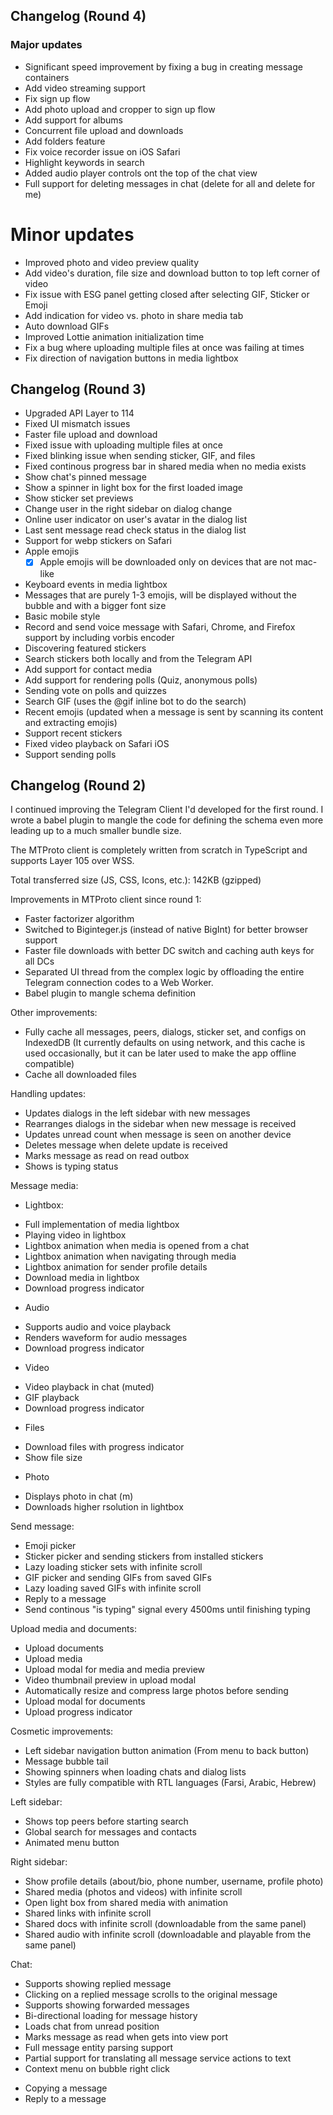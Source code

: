 ## Changelog (Round 4)

### Major updates
- Significant speed improvement by fixing a bug in creating message containers
- Add video streaming support
- Fix sign up flow
- Add photo upload and cropper to sign up flow
- Add support for albums
- Concurrent file upload and downloads
- Add folders feature
- Fix voice recorder issue on iOS Safari
- Highlight keywords in search
- Added audio player controls ont the top of the chat view
- Full support for deleting messages in chat (delete for all and delete for me)

# Minor updates

- Improved photo and video preview quality
- Add video's duration, file size and download button to top left corner of video
- Fix issue with ESG panel getting closed after selecting GIF, Sticker or Emoji
- Add indication for video vs. photo in share media tab
- Auto download GIFs
- Improved Lottie animation initialization time
- Fix a bug where uploading multiple files at once was failing at times
- Fix direction of navigation buttons in media lightbox

## Changelog (Round 3)

- Upgraded API Layer to 114
- Fixed UI mismatch issues
- Faster file upload and download
- Fixed issue with uploading multiple files at once
- Fixed blinking issue when sending sticker, GIF, and files
- Fixed continous progress bar in shared media when no media exists
- Show chat's pinned message
- Show a spinner in light box for the first loaded image
- Show sticker set previews
- Change user in the right sidebar on dialog change
- Online user indicator on user's avatar in the dialog list
- Last sent message read check status in the dialog list
- Support for webp stickers on Safari
- Apple emojis
  - [x] Apple emojis will be downloaded only on devices that are not mac-like
- Keyboard events in media lightbox
- Messages that are purely 1-3 emojis, will be displayed without the bubble and with a bigger font size
- Basic mobile style
- Record and send voice message with Safari, Chrome, and Firefox support by including vorbis encoder
- Discovering featured stickers
- Search stickers both locally and from the Telegram API
- Add support for contact media
- Add support for rendering polls (Quiz, anonymous polls)
- Sending vote on polls and quizzes
- Search GIF (uses the @gif inline bot to do the search)
- Recent emojis (updated when a message is sent by scanning its content and extracting emojis)
- Support recent stickers
- Fixed video playback on Safari iOS
- Support sending polls

## Changelog (Round 2)

I continued improving the Telegram Client I'd developed for the first round. I wrote a babel plugin to mangle the code for defining the schema even more leading up to a much smaller bundle size.

The MTProto client is completely written from scratch in TypeScript and supports Layer 105 over WSS.

Total transferred size (JS, CSS, Icons, etc.): 142KB (gzipped)

Improvements in MTProto client since round 1:
- Faster factorizer algorithm
- Switched to Biginteger.js (instead of native BigInt) for better browser support
- Faster file downloads with better DC switch and caching auth keys for all DCs
- Separated UI thread from the complex logic by offloading the entire Telegram connection codes to a Web Worker.
- Babel plugin to mangle schema definition

Other improvements:
- Fully cache all messages, peers, dialogs, sticker set, and configs on IndexedDB (It currently defaults on using network, and this cache is used occasionally, but it can be later used to make the app offline compatible)
- Cache all downloaded files

Handling updates:
- Updates dialogs in the left sidebar with new messages
- Rearranges dialogs in the sidebar when new message is received
- Updates unread count when message is seen on another device
- Deletes message when delete update is received
- Marks message as read on read outbox
- Shows is typing status

Message media:
* Lightbox:
- Full implementation of media lightbox
- Playing video in lightbox
- Lightbox animation when media is opened from a chat
- Lightbox animation when navigating through media
- Lightbox animation for sender profile details
- Download media in lightbox
- Download progress indicator
* Audio
- Supports audio and voice playback
- Renders waveform for audio messages
- Download progress indicator
* Video
- Video playback in chat (muted)
- GIF playback
- Download progress indicator
* Files
- Download files with progress indicator
- Show file size
* Photo
- Displays photo in chat (m)
- Downloads higher rsolution in lightbox

Send message:
- Emoji picker
- Sticker picker and sending stickers from installed stickers
- Lazy loading sticker sets with infinite scroll
- GIF picker and sending GIFs from saved GIFs
- Lazy loading saved GIFs with infinite scroll
- Reply to a message
- Send continous "is typing" signal every 4500ms until finishing typing

Upload media and documents:
- Upload documents
- Upload media
- Upload modal for media and media preview
- Video thumbnail preview in upload modal
- Automatically resize and compress large photos before sending
- Upload modal for documents
- Upload progress indicator

Cosmetic improvements:
- Left sidebar navigation button animation (From menu to back button)
- Message bubble tail
- Showing spinners when loading chats and dialog lists
- Styles are fully compatible with RTL languages (Farsi, Arabic, Hebrew)

Left sidebar:
- Shows top peers before starting search
- Global search for messages and contacts
- Animated menu button

Right sidebar:
- Show profile details (about/bio, phone number, username, profile photo)
- Shared media (photos and videos) with infinite scroll
- Open light box from shared media with animation
- Shared links with infinite scroll
- Shared docs with infinite scroll (downloadable from the same panel)
- Shared audio with infinite scroll (downloadable and playable from the same panel)

Chat:
- Supports showing replied message
- Clicking on a replied message scrolls to the original message
- Supports showing forwarded messages
- Bi-directional loading for message history
- Loads chat from unread position
- Marks message as read when gets into view port
- Full message entity parsing support
- Partial support for translating all message service actions to text
- Context menu on bubble right click
* Copying a message
* Reply to a message